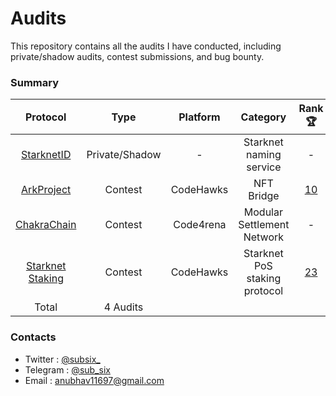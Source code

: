 # Audits
This repository contains all the audits I have conducted, including private/shadow audits, contest submissions, and bug bounty.
### Summary
| Protocol   | Type           | Platform   | Category   | Rank 🏆    | Findings/Report 📄 |
|:----------:|:--------------:|:----------:|:----------:|:----------:|:----------:|
| [StarknetID](https://starknet.id/) | Private/Shadow | - | Starknet naming service | - |  [1 Low](https://github.com/anubhav11156/Audits/blob/main/Private/Shadow/StarknetID_2024_Subsix.pdf)|
| [ArkProject](https://www.arkproject.dev/) | Contest | CodeHawks | NFT Bridge | [10](https://codehawks.cyfrin.io/c/2024-07-ark-project/results?lt=contest&sc=reward&sj=reward&page=1&t=leaderboard) | [2 High](https://github.com/anubhav11156/Audits/blob/main/Contests/ArkProject_August_2024.md) |
| [ChakraChain](https://chakrachain.io/home) | Contest | Code4rena | Modular Settlement Network | - | [2 High ](https://code4rena.com/@subroutine) |
| [Starknet Staking](https://docs.starknet.io/staking/overview/) | Contest | CodeHawks | Starknet PoS staking protocol| [23](https://codehawks.cyfrin.io/c/2024-09-starknet-staking/results/?lt=contest&page=3&sc=reward&sj=reward&t=leaderboard) | 1 High ( Report Private ) |
| Total | 4 Audits |  |  |  | 5 Highs, 1 Low |
### Contacts
- Twitter : [@subsix_](https://x.com/subsix)
- Telegram : [@sub_six](https://t.me/sub_six)
- Email : anubhav11697@gmail.com
